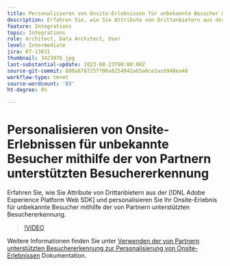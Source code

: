 ```yaml
---
title: Personalisieren von Onsite-Erlebnissen für unbekannte Besucher mithilfe der von Partnern unterstützten Besuchererkennung
description: Erfahren Sie, wie Sie Attribute von Drittanbietern aus der [!DNL Adobe Experience Platform Web SDK] und personalisieren Sie Ihr Onsite-Erlebnis für unbekannte Besucher mithilfe der von Partnern unterstützten Besuchererkennung.
feature: Integrations
topic: Integrations
role: Architect, Data Architect, User
level: Intermediate
jira: KT-13831
thumbnail: 3423076.jpg
last-substantial-update: 2023-08-23T00:00:00Z
source-git-commit: 880a878725ff06a8254942ab5a0ce1ac6948ea48
workflow-type: tm+mt
source-wordcount: '83'
ht-degree: 0%

---
```


# Personalisieren von Onsite-Erlebnissen für unbekannte Besucher mithilfe der von Partnern unterstützten Besuchererkennung

Erfahren Sie, wie Sie Attribute von Drittanbietern aus der [!DNL Adobe Experience Platform Web SDK] und personalisieren Sie Ihr Onsite-Erlebnis für unbekannte Besucher mithilfe der von Partnern unterstützten Besuchererkennung.

>[!VIDEO](https://video.tv.adobe.com/v/3423076/?quality=12&learn=on)

Weitere Informationen finden Sie unter [Verwenden der von Partnern unterstützten Besuchererkennung zur Personalisierung von Onsite-Erlebnissen](https://experienceleague.adobe.com/docs/experience-platform/rtcdp/use-cases/partner-data/onsite-personalization.html) Dokumentation.
